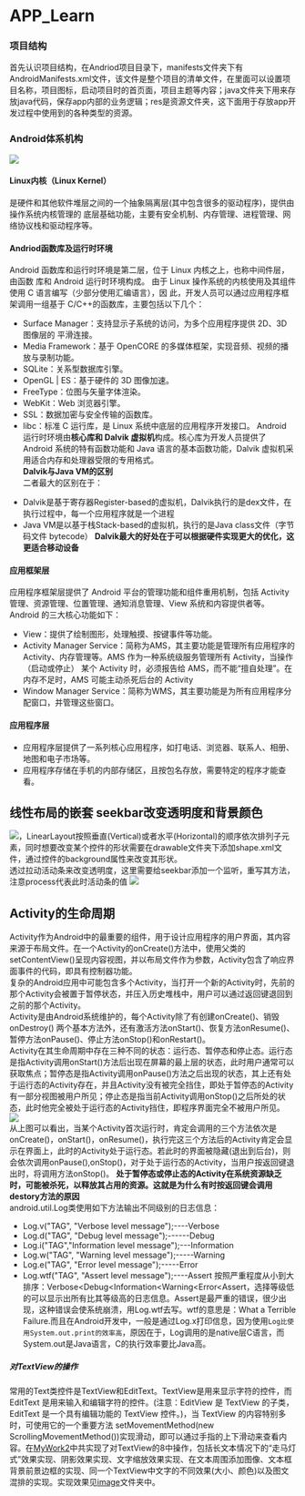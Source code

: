 # APP_Learn
### 项目结构
![]()首先认识项目结构，在Andriod项目目录下，manifests文件夹下有AndroidManifests.xml文件，该文件是整个项目的清单文件，在里面可以设置项目名称，项目图标，启动项目时的首页面，项目主题等内容；java文件夹下用来存放java代码，保存app内部的业务逻辑；res是资源文件夹，这下面用于存放app开发过程中使用到的各种类型的资源。
### Android体系机构
![](https://github.com/yangxcc/APP_Learn/blob/master/image/Android%E4%BD%93%E7%B3%BB%E7%BB%93%E6%9E%84.png)
#### Linux内核（Linux Kernel）
是硬件和其他软件堆层之间的一个抽象隔离层(其中包含很多的驱动程序)，提供由操作系统内核管理的 底层基础功能，主要有安全机制、内存管理、进程管理、网络协议栈和驱动程序等。 
#### Andriod函数库及运行时环境
Android 函数库和运行时环境是第二层，位于 Linux 内核之上，也称中间件层，由函数 库和 Android 运行时环境构成。 由于 Linux 操作系统的内核使用及其组件使用 C 语言编写（少部分使用汇编语言），因 此，开发人员可以通过应用程序框架调用一组基于 C/C++的函数库，主要包括以下几个：
- Surface Manager：支持显示子系统的访问，为多个应用程序提供 2D、3D 图像层的 平滑连接。 
- Media Framework：基于 OpenCORE 的多媒体框架，实现音频、视频的播放与录制功能。 
- SQLite：关系型数据库引擎。 
- OpenGL | ES：基于硬件的 3D 图像加速。
- FreeType：位图与矢量字体渲染。 
- WebKit：Web 浏览器引擎。 
- SSL：数据加密与安全传输的函数库。 
- libc：标准 C 运行库，是 Linux 系统中底层的应用程序开发接口。 
Android 运行时环境由**核心库和 Dalvik 虚拟机**构成。核心库为开发人员提供了 Android 系统的特有函数功能和 Java 语言的基本函数功能，Dalvik 虚拟机采用适合内存和处理器受限的专用格式。 <br>
**Dalvik与Java VM的区别**<br>
二者最大的区别在于：
* Dalvik是基于寄存器Register-based的虚拟机，Dalvik执行的是dex文件，在执行过程中，每一个应用程序就是一个进程
* Java VM是以基于栈Stack-based的虚拟机，执行的是Java class文件（字节码文件 bytecode）
**Dalvik最大的好处在于可以根据硬件实现更大的优化，这更适合移动设备**
#### 应用框架层
应用程序框架层提供了 Android 平台的管理功能和组件重用机制，包括 Activity 管理、资源管理、位置管理、通知消息管理、View 系统和内容提供者等。Android 的三大核心功能如下：
* View：提供了绘制图形，处理触摸、按键事件等功能。 
* Activity Manager Service：简称为AMS，其主要功能是管理所有应用程序的Activity、内存管理等。AMS 作为一种系统级服务管理所有 Activity，当操作（启动或停止） 某个 Activity 时，必须报告给 AMS，而不能“擅自处理”。在内存不足时，AMS 可能主动杀死后台的 Activity
* Window Manager Service：简称为WMS，其主要功能是为所有应用程序分配窗口，并管理这些窗口。 
#### 应用程序层
* 应用程序层提供了一系列核心应用程序，如打电话、浏览器、联系人、相册、地图和电子市场等。 
* 应用程序存储在手机的内部存储区，且按包名存放，需要特定的程序才能查看。
## 线性布局的嵌套    seekbar改变透明度和背景颜色
![](https://github.com/yangxcc/APP_Learn/blob/master/image/线性布局的嵌套.png)，LinearLayout按照垂直(Vertical)或者水平(Horizontal)的顺序依次排列子元素，同时想要改变某个控件的形状需要在drawable文件夹下添加shape.xml文件，通过控件的background属性来改变其形状。<br>
透过拉动活动条来改变透明度，这里需要给seekbar添加一个监听，重写其方法，注意process代表此时活动条的值
![](https://github.com/yangxcc/APP_Learn/blob/master/image/seekbar改变透明度与背景2.png)
## Activity的生命周期
Activity作为Android中的最重要的组件，用于设计应用程序的用户界面，其内容来源于布局文件。在一个Activity的onCreate()方法中，使用父类的setContentView()呈现内容视图，并以布局文件作为参数，Activity包含了响应界面事件的代码，即具有控制器功能。<br>
复杂的Android应用中可能包含多个Activity，当打开一个新的Activity时，先前的那个Activity会被置于暂停状态，并压入历史堆栈中，用户可以通过返回键退回到之前的那个Activity。<br>
Activity是由Android系统维护的，每个Activity除了有创建onCreate()、销毁onDestroy() 两个基本方法外，还有激活方法onStart()、恢复方法onResume()、暂停方法onPause()、停止方法onStop()和onRestart()。 <br>
Activity在其生命周期中存在三种不同的状态：运行态、暂停态和停止态。运行态是指Activity调用onStart()方法后出现在屏幕的最上层的状态，此时用户通常可以获取焦点；暂停态是指Activity调用onPause()方法之后出现的状态，其上还有处于运行态的Activity存在，并且Activity没有被完全挡住，即处于暂停态的Activity有一部分视图被用户所见；停止态是指当前Activity调用onStop()之后所处的状态，此时他完全被处于运行态的Activity挡住，即程序界面完全不被用户所见。<br>
![](https://github.com/yangxcc/APP_Learn/blob/master/image/activity生命周期.png)<br>
从上图可以看出，当某个Activity首次运行时，肯定会调用的三个方法依次是onCreate()，onStart()，onResume()，执行完这三个方法后的Activity肯定会显示在界面上，此时的Activity处于运行态。若此时的界面被隐藏(退出到后台)，则会依次调用onPause(),onStop()，对于处于运行态的Activity，当用户按返回键退出时，将调用方法onStop()。 
**处于暂停态或停止态的Activity在系统资源缺乏时，可能被杀死，以释放其占用的资源。这就是为什么有时按返回键会调用destory方法的原因**<br>
android.util.Log类使用如下方法输出不同级别的日志信息：
* Log.v("TAG", "Verbose level message");----Verbose
* Log.d("TAG", "Debug level message");------Debug
* Log.i("TAG","Information level message");---Information
* Log.w("TAG", "Warning level message");-----Warning
* Log.e("TAG", "Error level message");-----Error
* Log.wtf("TAG", "Assert level message");----Assert
按照严重程度从小到大排序：Verbose<Debug<Information<Warning<Error<Assert，选择等级低的可以显示出所有比其等级高的日志信息。Assert是最严重的错误，很少出现，这种错误会使系统崩溃，用Log.wtf去写。wtf的意思是：What a Terrible Failure.而且在Android开发中，一般是通过Log.x打印信息，因为使用`Log比使用System.out.print的效率高`，原因在于，Log调用的是native层C语言，而System.out是Java语言，C的执行效率要比Java高。<br>
##### 对TextView的操作
常用的Text类控件是TextView和EditText。TextView是用来显示字符的控件，而EditText 是用来输入和编辑字符的控件。(注意：EditView 是 TextView 的子类，EditText 是一个具有编辑功能的 TextView 控件。)，当 TextView 的内容特别多时，可使用它的一个重要方法 setMovementMethod(new ScrollingMovementMethod())实现滑动，即可以通过手指的上下滑动来查看内容。在[MyWork2](https://github.com/yangxcc/APP_Learn/MyWork2)中共实现了对TextView的8中操作，包括长文本情况下的“走马灯式”效果实现、阴影效果实现、文字缩放效果实现、在文本周围添加图像、文本框背景前景边框的实现、同一个TextView中文字的不同效果(大小、颜色)以及图文混排的实现。实现效果见[image](https://github.com/yangxcc/APP_Learn/image)文件夹中。
